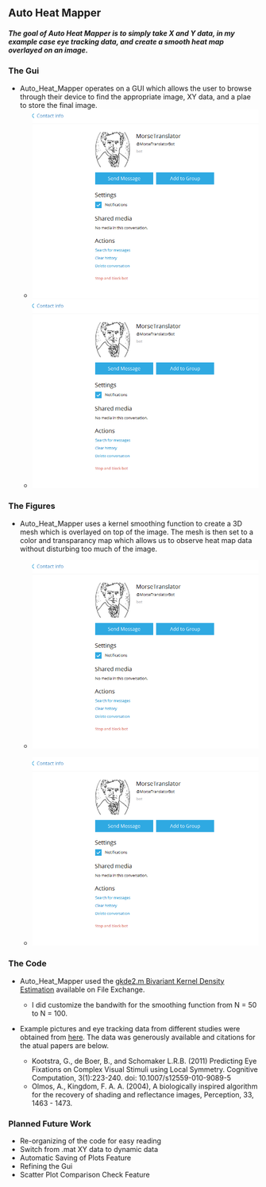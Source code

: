 ## Auto Heat Mapper
##### The goal of Auto Heat Mapper is to simply take X and Y data, in my example case eye tracking data, and create a smooth heat map overlayed on an image.

### The Gui
 - Auto_Heat_Mapper operates on a GUI which allows the user to browse through their device to find the appropriate image, XY data, and a plae to store the final image.
 	- ![](https://raw.githubusercontent.com/aulloa/Morse_Translator_Bot/master/Bot_Page.PNG)
    - ![](https://raw.githubusercontent.com/aulloa/Morse_Translator_Bot/master/Bot_Page.PNG)

### The Figures
 - Auto_Heat_Mapper uses a kernel smoothing function to create a 3D mesh which is overlayed on top of the image. The mesh is then set to a color and transparancy map which allows us to observe heat map data without disturbing too much of the image.
 	- ![](https://raw.githubusercontent.com/aulloa/Morse_Translator_Bot/master/Bot_Page.PNG)

 	- ![](https://raw.githubusercontent.com/aulloa/Morse_Translator_Bot/master/Bot_Page.PNG)

### The Code
 - Auto_Heat_Mapper used the [gkde2.m Bivariant Kernel Density Estimation](http://www.mathworks.com/matlabcentral/fileexchange/19280-bivariant-kernel-density-estimation-v2-0/content/gkde2.m) available on File Exchange.
 	- I did customize the bandwith for the smoothing function from N = 50 to N = 100.

 - Example pictures and eye tracking data from different studies were obtained from [here](http://www.csc.kth.se/~kootstra/index.php?item=215&menu=200). The data was generously available and citations for the atual papers are below.
 	- Kootstra, G., de Boer, B., and Schomaker L.R.B. (2011) Predicting Eye Fixations on Complex Visual Stimuli using Local Symmetry. Cognitive Computation, 3(1):223-240. doi: 10.1007/s12559-010-9089-5
 	- Olmos, A., Kingdom, F. A. A. (2004), A biologically inspired algorithm for the recovery of shading and reflectance images, Perception, 33, 1463 - 1473. 

### Planned Future Work
 - Re-organizing of the code for easy reading
 - Switch from .mat XY data to dynamic data
 - Automatic Saving of Plots Feature
 - Refining the Gui
 - Scatter Plot Comparison Check Feature